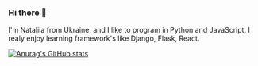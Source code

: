 ### Hi there 👋

I'm Nataliia from Ukraine, and I like to program in Python and JavaScript. I realy enjoy learning framework's like Django, Flask, React.

[![Anurag's GitHub stats](https://github-readme-stats.vercel.app/api?username=NataliSemi)](https://github.com/anuraghazra/github-readme-stats)



<!--
**NataliSemi/NataliSemi** is a ✨ _special_ ✨ repository because its `README.md` (this file) appears on your GitHub profile.

Here are some ideas to get you started:

- 🔭 I’m currently working on ...
- 🌱 I’m currently learning ...
- 👯 I’m looking to collaborate on ...
- 🤔 I’m looking for help with ...
- 💬 Ask me about ...
- 📫 How to reach me: ...
- 😄 Pronouns: ...
- ⚡ Fun fact: ...
-->
